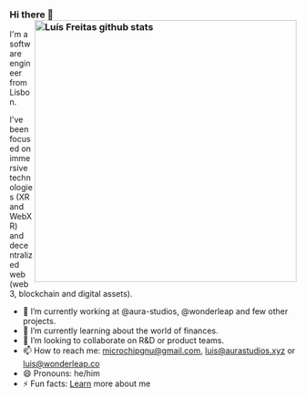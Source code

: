 ### Hi there 👋 <a href="https://github.com/microchipgnu"><img src="https://github-readme-stats.vercel.app/api?username=microchipgnu&count_private=true&include_all_commits=true&hide_rank=true&theme=graywhite" align="right" width="460" alt="Luís Freitas github stats" /></a>

I'm a software engineer from Lisbon. 

I've been focused on immersive technologies (XR and WebXR) and decentralized web (web3, blockchain and digital assets).

- 🔭 I’m currently working at @aura-studios, @wonderleap and few other projects.
- 🌱 I’m currently learning about the world of finances.
- 👯 I’m looking to collaborate on R&D or product teams.
- 📫 How to reach me: microchipgnu@gmail.com, luis@aurastudios.xyz or luis@wonderleap.co
- 😄 Pronouns: he/him
- ⚡ Fun facts: [Learn](https://cv4thefuture.glitch.me) more about me

